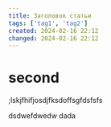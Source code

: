 ```yaml
---
title: Заголовок статьи
tags: ['tag1', 'tag2']
created: 2024-02-16 22:12
changed: 2024-02-16 22:12
---
```

# second
;lskjfhifjosdjfksdoffsgfdsfsfs


dsdwefdwedw
dada
